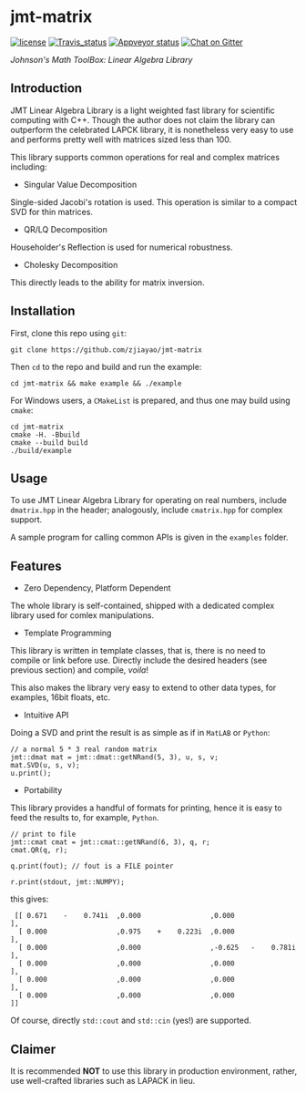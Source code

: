 # jmt-matrix

[![license](https://img.shields.io/github/license/mashape/apistatus.svg)](https://github.com/zjiayao/jmt-matrix/blob/master/LICENSE)
[![Travis_status](https://travis-ci.com/zjiayao/jmt-matrix.svg?token=9cK4Kmeqpdioyfb1EXxS&branch=master)](https://travis-ci.com/zjiayao/jmt-matrix)
[![Appveyor status](https://ci.appveyor.com/api/projects/status/1b6cswqg350i4evh?svg=true)](https://ci.appveyor.com/project/zjiayao/jmt-matrix)
[![Chat on Gitter](https://badges.gitter.im/zjiayao/pyTracer.svg)](https://gitter.im/zjiayao/jmt/)


*Johnson's Math ToolBox: Linear Algebra Library*

## Introduction

JMT Linear Algebra Library is a light weighted
fast library for scientific computing with C++.
Though the author does not claim the library can outperform
the celebrated LAPCK library, it is nonetheless very
easy to use and performs pretty well with matrices sized
less than 100.

This library supports common operations for real and complex
matrices including:

- Singular Value Decomposition

Single-sided Jacobi's rotation is used. This operation is
similar to a compact SVD for thin matrices.

- QR/LQ Decomposition

Householder's Reflection is used for numerical robustness.

- Cholesky Decomposition

This directly leads to the ability for matrix inversion.

## Installation

First, clone this repo using `git`:

    git clone https://github.com/zjiayao/jmt-matrix

Then `cd` to the repo and build and run the example:

    cd jmt-matrix && make example && ./example

For Windows users, a `CMakeList` is prepared, and thus
one may build using `cmake`:

    cd jmt-matrix
    cmake -H. -Bbuild
    cmake --build build
    ./build/example

## Usage

To use JMT Linear Algebra Library for operating on real numbers,
include `dmatrix.hpp` in the header; analogously, include `cmatrix.hpp`
for complex support.

A sample program for calling common APIs is given in the
`examples` folder.

## Features

- Zero Dependency, Platform Dependent

The whole library is self-contained, shipped
with a dedicated complex library used for comlex
manipulations.

- Template Programming

This library is written in template classes, that is,
there is no need to compile or link before use.
Directly include the
desired headers (see previous section) and compile, *voila*!

This also makes the library very easy to extend to
other data types, for examples, 16bit floats, etc.

- Intuitive API

Doing a SVD and print the result is as simple
as if in `MatLAB` or `Python`:

    // a normal 5 * 3 real random matrix
    jmt::dmat mat = jmt::dmat::getNRand(5, 3), u, s, v;
    mat.SVD(u, s, v);
    u.print();

- Portability

This library provides a handful of formats for
printing, hence it is easy to feed the results
to, for example, `Python`.

    // print to file
    jmt::cmat cmat = jmt::cmat::getNRand(6, 3), q, r;
    cmat.QR(q, r);

    q.print(fout); // fout is a FILE pointer

    r.print(stdout, jmt::NUMPY);

this gives:

     [[ 0.671    -    0.741i  ,0.000                 ,0.000                    ],
      [ 0.000                 ,0.975    +    0.223i  ,0.000                    ],
      [ 0.000                 ,0.000                 ,-0.625   -    0.781i     ],
      [ 0.000                 ,0.000                 ,0.000                    ],
      [ 0.000                 ,0.000                 ,0.000                    ],
      [ 0.000                 ,0.000                 ,0.000                    ]]

Of course, directly `std::cout` and `std::cin` (yes!) are supported.





## Claimer

It is recommended **NOT** to use this library in production environment,
rather, use well-crafted libraries such as LAPACK in lieu.
